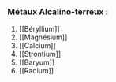 


### Métaux Alcalino-terreux :

1. [[Béryllium]]
2. [[Magnésium]]
3. [[Calcium]]
4. [[Strontium]]
5. [[Baryum]]
6. [[Radium]]